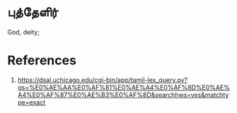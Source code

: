 # புத்தேளிர்
God, deity;


# References
1. https://dsal.uchicago.edu/cgi-bin/app/tamil-lex_query.py?qs=%E0%AE%AA%E0%AF%81%E0%AE%A4%E0%AF%8D%E0%AE%A4%E0%AF%87%E0%AE%B3%E0%AF%8D&searchhws=yes&matchtype=exact
